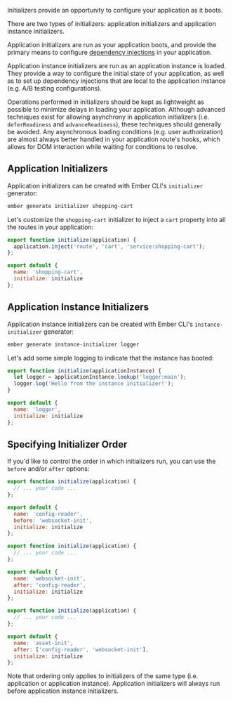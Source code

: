Initializers provide an opportunity to configure your application as it boots.

There are two types of initializers: application initializers and application instance initializers.

Application initializers are run as your application boots,
and provide the primary means to configure [dependency injections](./dependency-injection) in your application.

Application instance initializers are run as an application instance is loaded.
They provide a way to configure the initial state of your application,
as well as to set up dependency injections that are local to the application instance
(e.g. A/B testing configurations).

Operations performed in initializers should be kept as lightweight as possible
to minimize delays in loading your application.
Although advanced techniques exist for allowing asynchrony in application initializers
(i.e. `deferReadiness` and `advanceReadiness`), these techniques should generally be avoided.
Any asynchronous loading conditions (e.g. user authorization) are almost always
better handled in your application route's hooks,
which allows for DOM interaction while waiting for conditions to resolve.

## Application Initializers

Application initializers can be created with Ember CLI's `initializer` generator:

```bash
ember generate initializer shopping-cart
```

Let's customize the `shopping-cart` initializer to inject a `cart` property into all the routes in your application:

```javascript {data-filename=app/initializers/shopping-cart.js}
export function initialize(application) {
  application.inject('route', 'cart', 'service:shopping-cart');
};

export default {
  name: 'shopping-cart',
  initialize: initialize
};
```

## Application Instance Initializers

Application instance initializers can be created with Ember CLI's `instance-initializer` generator:

```bash
ember generate instance-initializer logger
```

Let's add some simple logging to indicate that the instance has booted:

```javascript {data-filename=app/instance-initializers/logger.js}
export function initialize(applicationInstance) {
  let logger = applicationInstance.lookup('logger:main');
  logger.log('Hello from the instance initializer!');
}

export default {
  name: 'logger',
  initialize: initialize
};
```

## Specifying Initializer Order

If you'd like to control the order in which initializers run, you can use the `before` and/or `after` options:

```javascript {data-filename=app/initializers/config-reader.js}
export function initialize(application) {
  // ... your code ...
};

export default {
  name: 'config-reader',
  before: 'websocket-init',
  initialize: initialize
};
```

```javascript {data-filename=app/initializers/websocket-init.js}
export function initialize(application) {
  // ... your code ...
};

export default {
  name: 'websocket-init',
  after: 'config-reader',
  initialize: initialize
};
```

```javascript {data-filename=app/initializers/asset-init.js}
export function initialize(application) {
  // ... your code ...
};

export default {
  name: 'asset-init',
  after: ['config-reader', 'websocket-init'],
  initialize: initialize
};
```

Note that ordering only applies to initializers of the same type (i.e. application or application instance).
Application initializers will always run before application instance initializers.
